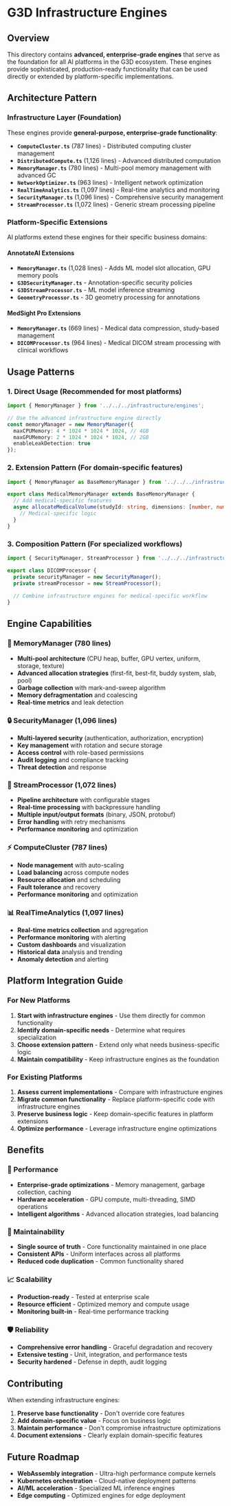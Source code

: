 # G3D Infrastructure Engines

## Overview
This directory contains **advanced, enterprise-grade engines** that serve as the foundation for all AI platforms in the G3D ecosystem. These engines provide sophisticated, production-ready functionality that can be used directly or extended by platform-specific implementations.

## Architecture Pattern

### **Infrastructure Layer (Foundation)**
These engines provide **general-purpose, enterprise-grade functionality**:

- **`ComputeCluster.ts`** (787 lines) - Distributed computing cluster management
- **`DistributedCompute.ts`** (1,126 lines) - Advanced distributed computation
- **`MemoryManager.ts`** (780 lines) - Multi-pool memory management with advanced GC
- **`NetworkOptimizer.ts`** (963 lines) - Intelligent network optimization
- **`RealTimeAnalytics.ts`** (1,097 lines) - Real-time analytics and monitoring
- **`SecurityManager.ts`** (1,096 lines) - Comprehensive security management
- **`StreamProcessor.ts`** (1,072 lines) - Generic stream processing pipeline

### **Platform-Specific Extensions**
AI platforms extend these engines for their specific business domains:

#### **AnnotateAI Extensions**
- **`MemoryManager.ts`** (1,028 lines) - Adds ML model slot allocation, GPU memory pools
- **`G3DSecurityManager.ts`** - Annotation-specific security policies
- **`G3DStreamProcessor.ts`** - ML model inference streaming
- **`GeometryProcessor.ts`** - 3D geometry processing for annotations

#### **MedSight Pro Extensions**
- **`MemoryManager.ts`** (669 lines) - Medical data compression, study-based management
- **`DICOMProcessor.ts`** (964 lines) - Medical DICOM stream processing with clinical workflows

## Usage Patterns

### **1. Direct Usage** (Recommended for most platforms)
```typescript
import { MemoryManager } from '../../../infrastructure/engines';

// Use the advanced infrastructure engine directly
const memoryManager = new MemoryManager({
  maxCPUMemory: 4 * 1024 * 1024 * 1024, // 4GB
  maxGPUMemory: 2 * 1024 * 1024 * 1024, // 2GB
  enableLeakDetection: true
});
```

### **2. Extension Pattern** (For domain-specific features)
```typescript
import { MemoryManager as BaseMemoryManager } from '../../../infrastructure/engines';

export class MedicalMemoryManager extends BaseMemoryManager {
  // Add medical-specific features
  async allocateMedicalVolume(studyId: string, dimensions: [number, number, number]) {
    // Medical-specific logic
  }
}
```

### **3. Composition Pattern** (For specialized workflows)
```typescript
import { SecurityManager, StreamProcessor } from '../../../infrastructure/engines';

export class DICOMProcessor {
  private securityManager = new SecurityManager();
  private streamProcessor = new StreamProcessor();
  
  // Combine infrastructure engines for medical-specific workflow
}
```

## Engine Capabilities

### **🧠 MemoryManager** (780 lines)
- **Multi-pool architecture** (CPU heap, buffer, GPU vertex, uniform, storage, texture)
- **Advanced allocation strategies** (first-fit, best-fit, buddy system, slab, pool)
- **Garbage collection** with mark-and-sweep algorithm
- **Memory defragmentation** and coalescing
- **Real-time metrics** and leak detection

### **🔒 SecurityManager** (1,096 lines)
- **Multi-layered security** (authentication, authorization, encryption)
- **Key management** with rotation and secure storage
- **Access control** with role-based permissions
- **Audit logging** and compliance tracking
- **Threat detection** and response

### **🌊 StreamProcessor** (1,072 lines)
- **Pipeline architecture** with configurable stages
- **Real-time processing** with backpressure handling
- **Multiple input/output formats** (binary, JSON, protobuf)
- **Error handling** with retry mechanisms
- **Performance monitoring** and optimization

### **⚡ ComputeCluster** (787 lines)
- **Node management** with auto-scaling
- **Load balancing** across compute nodes
- **Resource allocation** and scheduling
- **Fault tolerance** and recovery
- **Performance monitoring** and optimization

### **📊 RealTimeAnalytics** (1,097 lines)
- **Real-time metrics collection** and aggregation
- **Performance monitoring** with alerting
- **Custom dashboards** and visualization
- **Historical data** analysis and trending
- **Anomaly detection** and alerting

## Platform Integration Guide

### **For New Platforms**
1. **Start with infrastructure engines** - Use them directly for common functionality
2. **Identify domain-specific needs** - Determine what requires specialization
3. **Choose extension pattern** - Extend only what needs business-specific logic
4. **Maintain compatibility** - Keep infrastructure engines as the foundation

### **For Existing Platforms**
1. **Assess current implementations** - Compare with infrastructure engines
2. **Migrate common functionality** - Replace platform-specific code with infrastructure engines
3. **Preserve business logic** - Keep domain-specific features in platform extensions
4. **Optimize performance** - Leverage infrastructure engine optimizations

## Benefits

### **🚀 Performance**
- **Enterprise-grade optimizations** - Memory management, garbage collection, caching
- **Hardware acceleration** - GPU compute, multi-threading, SIMD operations
- **Intelligent algorithms** - Advanced allocation strategies, load balancing

### **🔧 Maintainability**
- **Single source of truth** - Core functionality maintained in one place
- **Consistent APIs** - Uniform interfaces across all platforms
- **Reduced code duplication** - Common functionality shared

### **📈 Scalability**
- **Production-ready** - Tested at enterprise scale
- **Resource efficient** - Optimized memory and compute usage
- **Monitoring built-in** - Real-time performance tracking

### **🛡️ Reliability**
- **Comprehensive error handling** - Graceful degradation and recovery
- **Extensive testing** - Unit, integration, and performance tests
- **Security hardened** - Defense in depth, audit logging

## Contributing

When extending infrastructure engines:
1. **Preserve base functionality** - Don't override core features
2. **Add domain-specific value** - Focus on business logic
3. **Maintain performance** - Don't compromise infrastructure optimizations
4. **Document extensions** - Clearly explain domain-specific features

## Future Roadmap

- **WebAssembly integration** - Ultra-high performance compute kernels
- **Kubernetes orchestration** - Cloud-native deployment patterns
- **AI/ML acceleration** - Specialized ML inference engines
- **Edge computing** - Optimized engines for edge deployment 